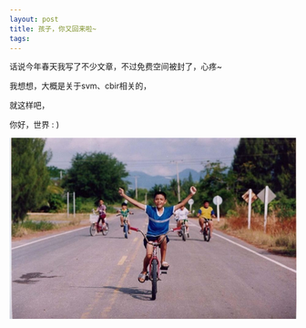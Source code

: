 ```yaml
---
layout: post
title: 孩子，你又回来啦~
tags:
---
```


话说今年春天我写了不少文章，不过免费空间被封了，心疼~

我想想，大概是关于svm、cbir相关的，

就这样吧，

你好，世界 : )

![小情人](media/img/2011-12-22-1.jpg)
